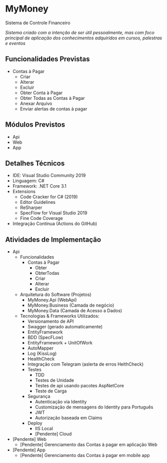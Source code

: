 # MyMoney
Sistema de Controle Financeiro

*Sistema criado com a intenção de ser útil pessoalmente, mas com foco principal de aplicação dos conhecimentos adquiridos em cursos, palestras e eventos*

## Funcionalidades Previstas
- Contas à Pagar
  - Criar
  - Alterar
  - Excluir
  - Obter Conta à Pagar
  - Obter Todas as Contas à Pagar
  - Anexar Arquivo
  - Enviar alertas de contas à pagar
  
## Módulos Previstos
- Api
- Web
- App

## Detalhes Técnicos
- IDE: Visual Studio Community 2019
- Linguagem: C#
- Framework: .NET Core 3.1
- Extensions
  - Code Cracker for C# (2019)
  - Editor Guidelines
  - ReSharper
  - SpecFlow for Visual Studio 2019
  - Fine Code Coverage
- Integração Contínua (Actions do GitHub) 

## Atividades de Implementação
- Api
  - Funcionalidades
    - Contas à Pagar 
      - Obter
      - ObterTodas
      - Criar 
      - Alterar
      - Excluir
  - Arquitetura do Software (Projetos)
    - MyMoney.Api (WebApi)
    - MyMoney.Business (Camada de negócio)
    - MyMoney.Data (Camada de Acesso a Dados)
  - Tecnologias & Frameworks Utilizados:
    - Versionamento de API
    - Swagger (gerado automaticamente)
    - EntityFramework
    - BDD (SpecFLow)			
    - EntityFramework + UnitOfWork
    - AutoMapper    
    - Log (KissLog)
    - HealthCheck
    - Integração com Telegram (aslerta de erros HelthCheck) 
    - Testes
      - TDD
      - Testes de Unidade
      - Testes de api usando pacotes AspNetCore
      - Teste de Carga
    - Segurança
      - Autenticação via Identity
      - Customização de mensagens do Identity para Português
      - JWT
      - Autorização baseada em Claims
    - Deploy
      - IIS Local
      - [Pendente] Cloud
- [Pendente] Web
  - [Pendente] Gerenciamento das Contas à pagar em aplicação Web
- [Pendente] App
  - [Pendente] Gerenciamento das Contas à pagar em mobile app

